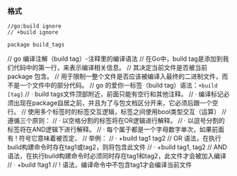 ### 格式
```
//go:build ignore
// +build ignore

package build_tags
```

// go 编译注解（build tag）-注释里的编译语法
// 在Go中，build tag是添加到我们代码中的第一行，来表示编译相关信息。
// 其决定当前文件是否被当前 package 包含。
// 用于限制一整个文件是否应该被编译入最终的二进制文件，而不是一个文件中的部分代码。
// go 的爱你一标签（build tag）语法：`+build [tag]`
// · build tags文件顶部附近，前面只能有空行和其他注释。
// · 编译标记必须出现在package自居之前，并且为了与包文档区分开来，它必须后跟一个空行。
// 使用多个标签时的标签交互逻辑，标签之间使用bool类型交互（运算）
// 遵循三个原则：
// · 以空格分割的标签将在OR逻辑进行解释。
// · 以逗号分割的标签将在AND逻辑下进行解释。
// · 每个属于都是一个字母数字单次，如果前面有 ! 符号它意味着被否定、
// 举例：
// · +build tag1 tag2  // OR 语法，在执行build构建命令时存在tag1或tag2，则将包含此文件
// · +build tag1, tag2 // AND 语法，在执行build构建命令时必须同时存在tag1和tag2，此文件才会被加入编译
// · +build !tag1	   // ! 语法，编译命令中不包含tag1才会编译当前文件
